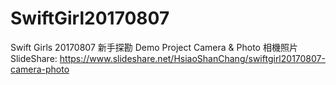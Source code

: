 # SwiftGirl20170807
Swift Girls 20170807 新手探勘 Demo Project
Camera & Photo 相機照片
SlideShare:
https://www.slideshare.net/HsiaoShanChang/swiftgirl20170807-camera-photo
